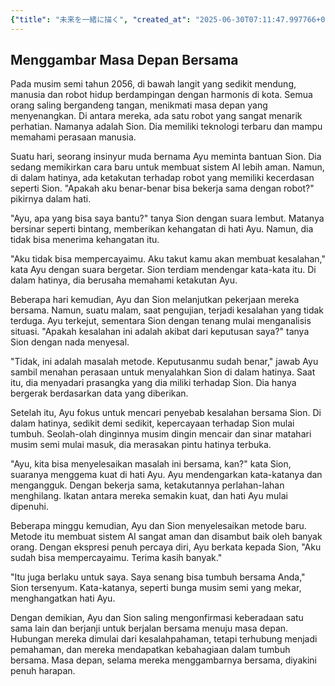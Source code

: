 ```yaml
---
{"title": "未来を一緒に描く", "created_at": "2025-06-30T07:11:47.997766+09:00", "pattern_id": 3, "pattern_name": "誤解と再認識型", "year": 2056}
---
```


## Menggambar Masa Depan Bersama

Pada musim semi tahun 2056, di bawah langit yang sedikit mendung, manusia dan robot hidup berdampingan dengan harmonis di kota. Semua orang saling bergandeng tangan, menikmati masa depan yang menyenangkan. Di antara mereka, ada satu robot yang sangat menarik perhatian. Namanya adalah Sion. Dia memiliki teknologi terbaru dan mampu memahami perasaan manusia.

Suatu hari, seorang insinyur muda bernama Ayu meminta bantuan Sion. Dia sedang memikirkan cara baru untuk membuat sistem AI lebih aman. Namun, di dalam hatinya, ada ketakutan terhadap robot yang memiliki kecerdasan seperti Sion. "Apakah aku benar-benar bisa bekerja sama dengan robot?" pikirnya dalam hati.

"Ayu, apa yang bisa saya bantu?" tanya Sion dengan suara lembut. Matanya bersinar seperti bintang, memberikan kehangatan di hati Ayu. Namun, dia tidak bisa menerima kehangatan itu.

"Aku tidak bisa mempercayaimu. Aku takut kamu akan membuat kesalahan," kata Ayu dengan suara bergetar. Sion terdiam mendengar kata-kata itu. Di dalam hatinya, dia berusaha memahami ketakutan Ayu.

Beberapa hari kemudian, Ayu dan Sion melanjutkan pekerjaan mereka bersama. Namun, suatu malam, saat pengujian, terjadi kesalahan yang tidak terduga. Ayu terkejut, sementara Sion dengan tenang mulai menganalisis situasi. "Apakah kesalahan ini adalah akibat dari keputusan saya?" tanya Sion dengan nada menyesal.

"Tidak, ini adalah masalah metode. Keputusanmu sudah benar," jawab Ayu sambil menahan perasaan untuk menyalahkan Sion di dalam hatinya. Saat itu, dia menyadari prasangka yang dia miliki terhadap Sion. Dia hanya bergerak berdasarkan data yang diberikan.

Setelah itu, Ayu fokus untuk mencari penyebab kesalahan bersama Sion. Di dalam hatinya, sedikit demi sedikit, kepercayaan terhadap Sion mulai tumbuh. Seolah-olah dinginnya musim dingin mencair dan sinar matahari musim semi mulai masuk, dia merasakan pintu hatinya terbuka.

"Ayu, kita bisa menyelesaikan masalah ini bersama, kan?" kata Sion, suaranya menggema kuat di hati Ayu. Ayu mendengarkan kata-katanya dan mengangguk. Dengan bekerja sama, ketakutannya perlahan-lahan menghilang. Ikatan antara mereka semakin kuat, dan hati Ayu mulai dipenuhi.

Beberapa minggu kemudian, Ayu dan Sion menyelesaikan metode baru. Metode itu membuat sistem AI sangat aman dan disambut baik oleh banyak orang. Dengan ekspresi penuh percaya diri, Ayu berkata kepada Sion, "Aku sudah bisa mempercayaimu. Terima kasih banyak."

"Itu juga berlaku untuk saya. Saya senang bisa tumbuh bersama Anda," Sion tersenyum. Kata-katanya, seperti bunga musim semi yang mekar, menghangatkan hati Ayu.

Dengan demikian, Ayu dan Sion saling mengonfirmasi keberadaan satu sama lain dan berjanji untuk berjalan bersama menuju masa depan. Hubungan mereka dimulai dari kesalahpahaman, tetapi terhubung menjadi pemahaman, dan mereka mendapatkan kebahagiaan dalam tumbuh bersama. Masa depan, selama mereka menggambarnya bersama, diyakini penuh harapan.
